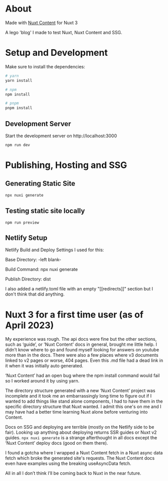 # About
Made with [Nuxt Content](https://content-v2.nuxtjs.org/) for Nuxt 3

A lego 'blog' I made to test Nuxt, Nuxt Content and SSG.

# Setup and Development
Make sure to install the dependencies:
```bash
# yarn
yarn install

# npm
npm install

# pnpm
pnpm install
```

## Development Server
Start the development server on http://localhost:3000
```bash
npm run dev
```

# Publishing, Hosting and SSG

## Generating Static Site
```bash
npx nuxi generate
```
## Testing static site locally
```basj
npm run preview
```

## Netlify Setup
Netlify Build and Deploy Settings I used for this:

Base Directory: -left blank-

Build Command: npx nuxi generate

Publish Directory: dist

I also added a netlify.toml file with an empty "\[\[redirects\]\]" section but I don't think that did anything.

# Nuxt 3 for a first time user (as of April 2023)
My experience was rough.
The api docs were fine but the other sections, such as ‘guide’, or 'Nuxt Content' docs in general, brought me little help.
I didn’t know where to go and found myself looking for answers on youtube more than in the docs.
There were also a few places where v3 documents linked to v2 pages or worse, 404 pages.
Even this .md file had a dead link in it when it was initially auto generated.

‘Nuxt Content’ had an open bug where the npm install command would fail so I worked around it by using yarn.

The directory structure generated with a new ‘Nuxt Content’ project was incomplete and it took me an embarrassingly long time to figure out if I wanted to add things like stand alone components,
I had to have them in the specific directory structure that Nuxt wanted.
I admit this one's on me and I may have had a better time learning Nuxt alone before venturing into Content.

Docs on SSG and deploying are terrible (mostly on the Netlify side to be fair). Looking up anything about deploying returns SSR guides or Nuxt v2 guides.
```npx nuxi generate``` is a strange afterthought in all docs except the ‘Nuxt Content’ deploy docs (good on them there).

I found a gotcha where I wrapped a Nuxt Content fetch in a Nuxt async data fetch which broke the generated site's requests.
The Nuxt Content docs even have examples using the breaking useAsyncData fetch.

All in all I don’t think I’ll be coming back to Nuxt in the near future.
